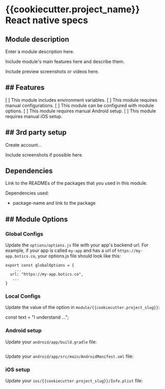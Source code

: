 # {{cookiecutter.project_name}} React native specs

## Module description

Enter a module description here.

Include module's main features here and describe them.

Include preview screenshots or videos here.

## ## Features

[ ] This module includes environment variables.
[ ] This module requires manual configurations.
[ ] This module can be configured with module options.
[ ] This module requires manual Android setup.
[ ] This module requires manual iOS setup.

## ## 3rd party setup

Create account...

Include screenshots if possible here.

## Dependencies

Link to the READMEs of the packages that you used in this module.

Dependencies used:
- package-name and link to the package

## ## Module Options

### Global Configs

Update the ``options/options.js`` file with your app's backend url. For example, if your app is called `my-app` and has a url of `https://my-app.botics.co`, your options.js file should look like this:
```
export const globalOptions = {
    ...
  url: "https://my-app.botics.co",
   ...
}
```

### Local Configs

Update the value of the option in `module/{{cookiecutter.project_slug}}`:

const text = "I understand ...";

### Android setup

Update your `android/app/build.gradle` file:
```
```
Update your `android/app/src/main/AndroidManifest.xml` file:


### iOS setup

Update your `ios/{{cookiecutter.project_slug}}/Info.plist` file:

